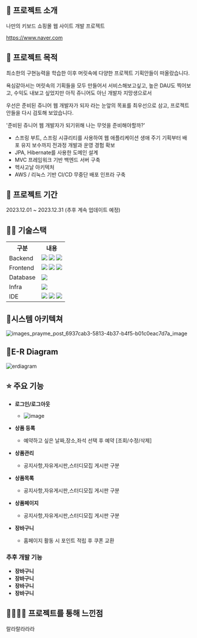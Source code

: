 ## 👀 프로젝트 소개
나만의 키보드 쇼핑몰 웹 사이트 개발 프로젝트

https://www.naver.com

## 👀 프로젝트 목적
최소한의 구현능력을 학습한 이후 머릿속에 다양한 프로젝트 기획안들이 떠올랐습니다.

욕심같아서는 머릿속의 기획들을 모두 만들어서 서비스해보고싶고, 높은 DAU도 찍어보고, 수익도 내보고 싶었지만 아직 쥬니어도 아닌 개발자 지망생으로서

우선은 준비된 쥬니어 웹 개발자가 되자 라는 눈앞의 목표를 최우선으로 삼고, 프로젝트안들을 다시 검토해 보았습니다.

'준비된 쥬니어 웹 개발자가 되기위해 나는 무엇을 준비해야할까?'

* 스프링 부트, 스프링 시큐리티를 사용하여 웹 애플리케이션 생애 주기 기획부터 배포 유지 보수까지 전과정 개발과 운영 경험 확보
* JPA, Hibernate를 사용한 도메인 설계
* MVC 프레임워크 기반 백엔드 서버 구축
* 헥사고날 아키텍처
* AWS / 리눅스 기반 CI/CD 무중단 배포 인프라 구축

## 📅 프로젝트 기간
2023.12.01 ~ 2023.12.31 (추후 계속 업데이트 예정)
<br>

## 💪🏻 기술스택
<table>
    <tr>
        <th>구분</th>
        <th>내용</th>
    </tr>
    <tr>
        <td>Backend</td>
        <td>
          <img src="https://img.shields.io/badge/springboot-0ABF53?style=for-the-badge&logo=springboot&logoColor=white">    
          <img src="https://img.shields.io/badge/jpa-0ABF53?style=for-the-badge&logo=springboot&logoColor=white">
          <img src="https://img.shields.io/badge/springsecurity-0ABF53F?style=for-the-badge&logo=springsecurity&logoColor=white">
      </td>
    </tr>
    <tr>
        <td>Frontend</td>
        <td>
         <img src="https://img.shields.io/badge/javascript-F7DF1E?style=for-the-badge&logo=javascript&logoColor=black">
         <img src="https://img.shields.io/badge/thymeleaf-0ABF53?style=for-the-badge&logo=thymeleaf&logoColor=white">
         <img src="https://img.shields.io/badge/bootstrap-A100FF?style=for-the-badge&logo=bootstrap&logoColor=white">
      </td>
    </tr>
    <tr>
        <td>Database</td>
        <td>
            <img src="https://img.shields.io/badge/mysql-31A8FF?style=for-the-badge&logo=mysql&logoColor=white">
        </td>
    </tr>
    <tr>
        <td>Infra</td>
        <td>
            <img src="https://img.shields.io/badge/amazonaws-EC1C24?style=for-the-badge&logo=amazonaws&logoColor=white">
        </td>
    </tr>
    <tr>
        <td>IDE</td>
        <td>
            <img src="https://img.shields.io/badge/intellijidea-A100FF?style=for-the-badge&logo=intellijidea&logoColor=white"/>
            <img src="https://img.shields.io/badge/mysqlworkbench-31A8FF?style=for-the-badge&logo=mysql&logoColor=white">
            <img src="https://img.shields.io/badge/GitHub-5A45FF?style=for-the-badge&logo=GitHub&logoColor=white"/>
        </td>
    </tr>
</table>

## 📌시스템 아키텍쳐
![images_prayme_post_6937cab3-5813-4b37-b4f5-b01c0eac7d7a_image](https://github.com/gambae/allTheKeboard-Project/assets/103255941/36b56238-4ba0-495e-8971-76201f9cd92b)

## 📌E-R Diagram
![erdiagram](https://github.com/gambae/allTheKeboard-Project/assets/103255941/51e44598-dfd8-420c-b7b5-77bb265b5270)

## ⭐ 주요 기능
* <b>로그인/로그아웃</b>
  * ![image](https://github.com/gambae/allTheKeboard-Project/assets/103255941/e1598df0-827d-4524-bcb7-c8e8f62f0ccb)

* <b>상품 등록</b>
  * 예약하고 싶은 날짜,장소,좌석 선택 후 예약 [조회/수정/삭제]
* <b>상품관리</b>
  * 공지사항,자유게시판,스터디모집 게시판 구분
* <b>상품목록</b>
  * 공지사항,자유게시판,스터디모집 게시판 구분
* <b>상품페이지</b>
  * 공지사항,자유게시판,스터디모집 게시판 구분
* <b>장바구니</b>
  * 홈페이지 활동 시 포인트 적립 후 쿠폰 교환

### 추후 개발 기능
 * <b>장바구니</b>
 * <b>장바구니</b>
 * <b>장바구니</b>
 * <b>장바구니</b>

## 👨‍👩‍👦‍👦 프로젝트를 통해 느낀점
랄라랄라라라
